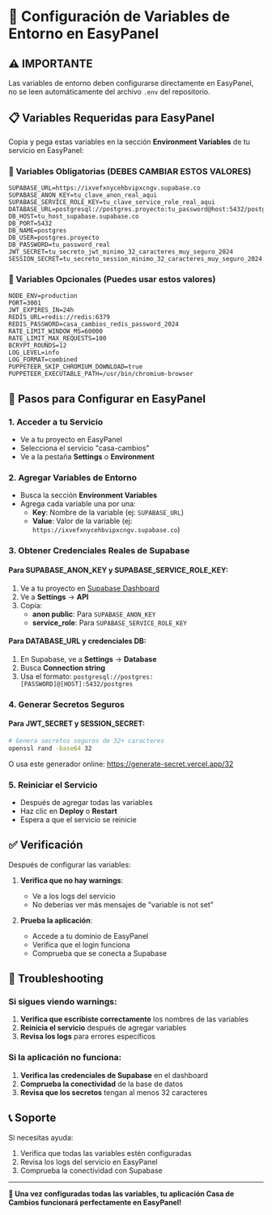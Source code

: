 # 🔧 Configuración de Variables de Entorno en EasyPanel

## ⚠️ IMPORTANTE

Las variables de entorno deben configurarse directamente en EasyPanel, no se leen automáticamente del archivo `.env` del repositorio.

## 📋 Variables Requeridas para EasyPanel

Copia y pega estas variables en la sección **Environment Variables** de tu servicio en EasyPanel:

### 🔑 Variables Obligatorias (DEBES CAMBIAR ESTOS VALORES)

```env
SUPABASE_URL=https://ixvefxnycehbvipxcngv.supabase.co
SUPABASE_ANON_KEY=tu_clave_anon_real_aqui
SUPABASE_SERVICE_ROLE_KEY=tu_clave_service_role_real_aqui
DATABASE_URL=postgresql://postgres.proyecto:tu_password@host:5432/postgres
DB_HOST=tu_host_supabase.supabase.co
DB_PORT=5432
DB_NAME=postgres
DB_USER=postgres.proyecto
DB_PASSWORD=tu_password_real
JWT_SECRET=tu_secreto_jwt_minimo_32_caracteres_muy_seguro_2024
SESSION_SECRET=tu_secreto_session_minimo_32_caracteres_muy_seguro_2024
```

### 🔧 Variables Opcionales (Puedes usar estos valores)

```env
NODE_ENV=production
PORT=3001
JWT_EXPIRES_IN=24h
REDIS_URL=redis://redis:6379
REDIS_PASSWORD=casa_cambios_redis_password_2024
RATE_LIMIT_WINDOW_MS=60000
RATE_LIMIT_MAX_REQUESTS=100
BCRYPT_ROUNDS=12
LOG_LEVEL=info
LOG_FORMAT=combined
PUPPETEER_SKIP_CHROMIUM_DOWNLOAD=true
PUPPETEER_EXECUTABLE_PATH=/usr/bin/chromium-browser
```

## 🚀 Pasos para Configurar en EasyPanel

### 1. Acceder a tu Servicio
- Ve a tu proyecto en EasyPanel
- Selecciona el servicio "casa-cambios"
- Ve a la pestaña **Settings** o **Environment**

### 2. Agregar Variables de Entorno
- Busca la sección **Environment Variables**
- Agrega cada variable una por una:
  - **Key**: Nombre de la variable (ej: `SUPABASE_URL`)
  - **Value**: Valor de la variable (ej: `https://ixvefxnycehbvipxcngv.supabase.co`)

### 3. Obtener Credenciales Reales de Supabase

#### Para SUPABASE_ANON_KEY y SUPABASE_SERVICE_ROLE_KEY:
1. Ve a tu proyecto en [Supabase Dashboard](https://supabase.com/dashboard)
2. Ve a **Settings** → **API**
3. Copia:
   - **anon public**: Para `SUPABASE_ANON_KEY`
   - **service_role**: Para `SUPABASE_SERVICE_ROLE_KEY`

#### Para DATABASE_URL y credenciales DB:
1. En Supabase, ve a **Settings** → **Database**
2. Busca **Connection string**
3. Usa el formato: `postgresql://postgres:[PASSWORD]@[HOST]:5432/postgres`

### 4. Generar Secretos Seguros

#### Para JWT_SECRET y SESSION_SECRET:
```bash
# Genera secretos seguros de 32+ caracteres
openssl rand -base64 32
```

O usa este generador online: https://generate-secret.vercel.app/32

### 5. Reiniciar el Servicio
- Después de agregar todas las variables
- Haz clic en **Deploy** o **Restart**
- Espera a que el servicio se reinicie

## ✅ Verificación

Después de configurar las variables:

1. **Verifica que no hay warnings**:
   - Ve a los logs del servicio
   - No deberías ver más mensajes de "variable is not set"

2. **Prueba la aplicación**:
   - Accede a tu dominio de EasyPanel
   - Verifica que el login funciona
   - Comprueba que se conecta a Supabase

## 🚨 Troubleshooting

### Si sigues viendo warnings:
1. **Verifica que escribiste correctamente** los nombres de las variables
2. **Reinicia el servicio** después de agregar variables
3. **Revisa los logs** para errores específicos

### Si la aplicación no funciona:
1. **Verifica las credenciales de Supabase** en el dashboard
2. **Comprueba la conectividad** de la base de datos
3. **Revisa que los secretos** tengan al menos 32 caracteres

## 📞 Soporte

Si necesitas ayuda:
1. Verifica que todas las variables estén configuradas
2. Revisa los logs del servicio en EasyPanel
3. Comprueba la conectividad con Supabase

---

**🎯 Una vez configuradas todas las variables, tu aplicación Casa de Cambios funcionará perfectamente en EasyPanel!**